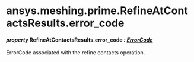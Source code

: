 # ansys.meshing.prime.RefineAtContactsResults.error_code



#### *property* RefineAtContactsResults.error_code *: [ErrorCode](ansys.meshing.prime.ErrorCode.md#ansys.meshing.prime.ErrorCode)*

ErrorCode associated with the refine contacts operation.

<!-- !! processed by numpydoc !! -->
